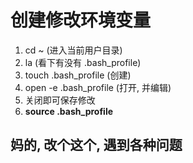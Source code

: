 # 创建修改环境变量

1. cd ~  (进入当前用户目录)
2. la (看下有没有 .bash_profile)
3. touch .bash_profile (创建)
4. open -e .bash_profile (打开, 并编辑)
5. 关闭即可保存修改
6. **source .bash_profile**

## 妈的, 改个这个, 遇到各种问题
